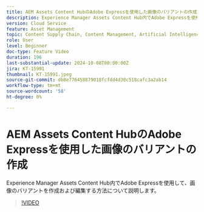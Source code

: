 ```yaml
---
title: AEM Assets Content HubのAdobe Expressを使用した画像のバリアントの作成
description: Experience Manager Assets Content Hub内でAdobe Expressを使用して、画像のバリアントを作成および編集する方法について説明します。
version: Cloud Service
feature: Asset Management
topic: Content Supply Chain, Content Management, Artificial Intelligence
role: User
level: Beginner
doc-type: Feature Video
duration: 196
last-substantial-update: 2024-10-08T00:00:00Z
jira: KT-15991
thumbnail: KT-15991.jpeg
source-git-commit: db8e776458879018fcfdd4d30c518cafc3a2ab14
workflow-type: tm+mt
source-wordcount: '58'
ht-degree: 0%

---
```



# AEM Assets Content HubのAdobe Expressを使用した画像のバリアントの作成

Experience Manager Assets Content Hub内でAdobe Expressを使用して、画像のバリアントを作成および編集する方法について説明します。

>[!VIDEO](https://video.tv.adobe.com/v/3435003/?learn=on)
